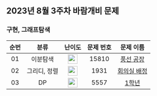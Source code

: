 ## 2023년 8월 3주차 바람개비 문제

### 구현, 그래프탐색

| 순번 | 분류 | 난이도 | 문제 번호 | 문제 이름 |
| :-----: | :-----: | :-----: | :-----: | :-----: |
| 01 | 이분탐색 | <img height="25px" width="25px" src="https://static.solved.ac/tier_small/9.svg"/> | 15810 | [풍선 공장](https://www.acmicpc.net/problem/15810) |
| 02 | 그리디, 정렬 | <img height="25px" width="25px" src="https://static.solved.ac/tier_small/10.svg"/> | 1931 | [회의실 배정](https://www.acmicpc.net/problem/1931) |
| 03 | DP | <img height="25px" width="25px" src="https://static.solved.ac/tier_small/11.svg"/> | 5557 | [1학년](https://www.acmicpc.net/problem/5557) |
